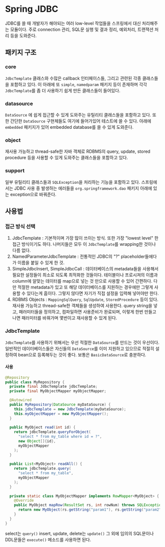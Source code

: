# Spring JDBC

JDBC를 쓸 때 개발자가 해야되는 여러 low-level 작업들을 스프링에서 대신 처리해주는 모듈이다. 주로 connection 관리, SQL문 실행 및 결과 정리, 예외처리, 트랜잭션 처리 등을 도와준다.

## 패키지 구조

### core

`JdbcTemplate` 클래스와 수많은 callback 인터페이스들, 그리고 관련된 각종 클래스들을 포함하고 있다. 이 아래에 또 `simple`, `namedparam` 패키지 등이 존재하며 각각 `JdbcTemplate`를 좀 더 사용하기 쉽게 만든 클래스들이 들어있다.

### datasource

`DataSource` 에 쉽게 접근할 수 있게 도와주는 유틸리티 클래스들을 포함하고 있다. 또한 간단한 `DataSource` 구현체들도 여기에 들어가있어 테스트에 쓸 수 있다. 아래에 `embedded` 패키지가 있어 embedded database를 쓸 수 있게 도와준다.

### object

재사용 가능하고 thread-safe한 자바 객체로 RDBMS의 query, update, stored procedure 등을 사용할 수 있게 도와주는 클래스들을 포함하고 있다.

### support

일부 유틸리티 클래스들과 `SQLException`을 처리하는 기능을 포함하고 있다. 스프링에서는 JDBC 사용 중 발생하는 에러들을 `org.springframework.dao` 패키지 아래에 있는 exception으로 바꿔준다.

## 사용법

### 접근 방식 선택

1. JdbcTemplate : 기본적이며 가장 많이 쓰이는 방식. 또한 가장 "lowest level" 한 접근 방식이기도 하다. 나머지들은 모두 이 `JdbcTemplate`를 wrapping한 것이나 다름 없다.
1. NamedParameterJdbcTemplate : 전통적인 JDBC의 "?" placeholder들에다가 이름을 붙일 수 있게 한 것.
1. SimpleJdbcInsert, SimpleJdbcCall : 데이터베이스의 metadata들을 사용해서 필요한 설정들이 최소로 되도록 최적화한 것들이다. 테이블이나 프로시져의 이름과 column에 알맞는 데이터를 map으로 넣는 것 만으로 사용할 수 있어 간편하다. 다만 적절한 metadata가 있고 또 해당 데이터베이스를 지원하는 경우에만 그렇게 사용할 수 있다는게 흠이다. 그렇지 않다면 자기가 직접 설정을 입력해 넣어야만 한다.
1. RDBMS Objects : `MappingSqlQuery`, `SqlUpdate`, `StoredProcedure` 등이 있다. 재사용 가능하고 thread-safe한 객체들을 생성하여 사용한다. query string을 넣고, 패러미터들을 정의하고, 컴파일하면 사용준비가 완료되며, 이렇게 한번 만들고 나면 패러미터를 바꿔가며 몇번이고 재사용할 수 있게 된다.

### JdbcTemplate

`JdbcTemplate`를 사용하기 위해서는 우선 적절한 `DataSource`를 만드는 것이 우선이다. 일반적인 데이터베이스들은 자신들의 `DataSource`를 이미 지원하고 있으므로 적절히 설정하여 bean으로 등록해두는 것이 좋다. 보통은 `BasicDataSource`로 충분하다.

#### 사용

``` java
@Repository
public class MyRepository {
  private final JdbcTemplate jdbcTemplate;
  private final MyObjectMapper myObjectMapper;

  @Autowired
  public MyRepository(DataSource myDataSource) {
    this.jdbcTemplate = new JdbcTemplate(myDataSource);
    this.myObjectMapper = new MyObjectMapper();
  }
  
  public MyObject read(int id) {
    return jdbcTemplate.queryForObject(
      "select * from my_table where id = ?",
      new Object[]{id},
      myObjectMapper
    );
  }
  
  public List<MyObject> readAll() {
    return jdbcTemplate.query(
      "select * from my_table",
      myObjectMapper
    );
  }
  
  private static class MyObjectMapper implements RowMapper<MyObject> {
    @Override
    public MyObject mapRow(ResultSet rs, int rowNum) throws SQLException {
      return new MyObject(rs.getString("param1"), rs.getString("param2"));
    }
  }
}
```

select는 `query()`
insert, update, delete는 `update()`
그 외에 임의의 SQL문이나 DDL문들은 `execute()` 메소드를 사용하면 된다.